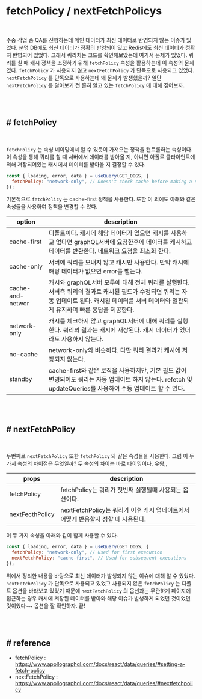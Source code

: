 # **fetchPolicy / nextFetchPolicys**

<br>

주중 작업 중 QA를 진행하는데 메인 데이터가 최신 데이터로 반영되지 않는 이슈가 있었다.
분명 DB에도 최신 데이터가 정확히 반영되어 있고 Redis에도 최신 데이터가 정확히 반영되어 있었다.
그래서 쿼리치는 코드를 확인해보았는데 여기서 문제가 있었다.
쿼리를 칠 때 캐시 정책을 조정하기 위해 `fetchPolicy` 속성을 활용하는데 이 속성의 문제였다.
`fetchPolicy` 가 사용되지 않고 `nextFetchPolicy` 가 단독으로 사용되고 있었다.
`nextFetchPolicy` 를 단독으로 사용하는데 왜 문제가 발생했을까?
일단 `nextFetchPolicy` 를 알아보기 전 흔히 알고 있는 `fetchPolicy` 에 대해 짚어보자.

<br>
<br>

## **# fetchPolicy**

<br>

`fetchPolicy` 는 속성 네이밍에서 알 수 있듯이 가져오는 정책을 컨트롤하는 속성이다.
이 속성을 통해 쿼리를 칠 때 서버에서 데이터를 받아올 지, 아니면 아폴로 클라이언트에 의해 저장되어있는
캐시에서 데이터를 받아올 지 결정할 수 있다.

```jsx
const { loading, error, data } = useQuery(GET_DOGS, {
  fetchPolicy: "network-only", // Doesn't check cache before making a network request
});
```

기본적으로 `fetchPolicy` 는 cache-first 정책을 사용한다.
또한 이 외에도 아래와 같은 속성들을 사용하여 정책을 변경할 수 있다.

| option           | description                                                                                                                                                                                       |
| ---------------- | ------------------------------------------------------------------------------------------------------------------------------------------------------------------------------------------------- |
| cache-first      | 디폴트이다. 캐시에 해당 데이터가 있으면 캐시를 사용하고 없다면 graphQL서버에 요청한후에 데이터를 캐시하고 데이터를 반환한다. 네트워크 요청을 최소화 한다.                                         |
| cache-only       | 서버에 쿼리를 보내지 않고 캐시만 사용한다. 만약 캐시에 해당 데이터가 없으면 error를 뱉는다.                                                                                                       |
| cache-and-networ | 캐시와 graphQL서버 모두에 대해 전체 쿼리를 실행한다. 서버측 쿼리의 결과로 캐시된 필드가 수정되면 쿼리는 자동 업데이트 된다. 캐시된 데이터를 서버 데이터와 일관되게 유지하며 빠른 응답을 제공한다. |
| network-only     | 캐시를 체크하지 않고 graphQL서버에 대해 쿼리를 실행한다. 쿼리의 결과는 캐시에 저장된다. 캐시 데이터가 있더라도 사용하지 않는다.                                                                   |
| no-cache         | network-only와 비슷하다. 다만 쿼리 결과가 캐시에 저장되지 않는다.                                                                                                                                 |
| standby          | cache-first와 같은 로직을 사용하지만, 기본 필드 값이 변경되어도 쿼리는 자동 업데이트 하지 않는다. refetch 및 updateQueries를 사용하여 수동 업데이트 할 수 있다.                                   |

<br>
<br>

## **# nextFetchPolicy**

<br>

두번째로 `nextFetchPolicy` 또한 `fetchPolicy` 와 같은 속성들을 사용한다.
그럼 이 두 가지 속성의 차이점은 무엇일까? 두 속성의 차이는 바로 타이밍이다. 우왕,,

| props           | description                                                                       |
| --------------- | --------------------------------------------------------------------------------- |
| fetchPolicy     | fetchPolicy는 쿼리가 첫번째 실행될때 사용되는 옵션이다.                           |
| nextFecthPolicy | nextFetchPolicy는 쿼리가 이후 캐시 업데이트에서 어떻게 반응할지 정할 때 사용된다. |

이 두 가지 속성을 아래와 같이 함께 사용할 수 있다.

```jsx
const { loading, error, data } = useQuery(GET_DOGS, {
  fetchPolicy: "network-only", // Used for first execution
  nextFetchPolicy: "cache-first", // Used for subsequent executions
});
```

위에서 정리한 내용을 바탕으로 최신 데이터가 발생되지 않는 이슈에 대해 알 수 있었다.
`nextFetchPolicy` 가 단독으로 사용되고 있었고 사용되지 않은 `fetchPolicy` 는 디폴트 옵션을 바라보고
있었기 때문에 `nextFetchPolicy` 의 옵션과는 무관하게 페이지에 접근하는 경우 캐시에 저장된 데이터를
받아와 해당 이슈가 발생하게 되었던 것이었던 것이었다~~
옵션을 잘 확인하자. 끝!

<br>
<br>

## **# reference**

- fetchPolicy : https://www.apollographql.com/docs/react/data/queries/#setting-a-fetch-policy
- nextFetchPolicy : https://www.apollographql.com/docs/react/data/queries/#nextfetchpolicy

<br>
